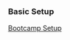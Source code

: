 ### Basic Setup

[Bootcamp Setup](https://github.com/spiced-academy/chicory-web-dev/blob/main/installation.md)
